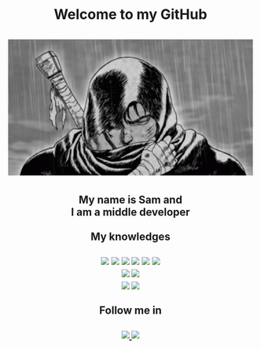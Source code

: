 <body>
    <h1 style="text-align: center;">
        Welcome to my <b>GitHub</b><br><br>
        <img src="assets/guts.gif"><br>
    </h1>
    <h2 style="text-align: center;">
        My name is Sam and<br>I am a middle developer<br><br>
        <div class="knowledges">
            <b>My knowledges</b><br><br>
            <img src="https://img.shields.io/badge/java-%23ED8B00.svg?style=for-the-badge&logo=java&logoColor=white">
            <img src="https://img.shields.io/badge/Apache%20Groovy-4298B8.svg?style=for-the-badge&logo=Apache+Groovy&logoColor=white">
            <img src="https://img.shields.io/badge/python-3670A0?style=for-the-badge&logo=python&logoColor=ffdd54">
            <img src="https://img.shields.io/badge/c-%2300599C.svg?style=for-the-badge&logo=c&logoColor=white">
            <img src="https://img.shields.io/badge/node.js-6DA55F?style=for-the-badge&logo=node.js&logoColor=white">
            <img src="https://img.shields.io/badge/sql-%2300f.svg?style=for-the-badge&logo=mysql&logoColor=white">
            <br>
            <img src="https://img.shields.io/badge/forge api-1.19+-708090?style=for-the-badge&logo=java">
            <img src="https://img.shields.io/badge/spigot plugins-1.19+-CD853F?style=for-the-badge&logo=java">
            <br>
            <img src="https://img.shields.io/badge/Windows%20Terminal-%234D4D4D.svg?style=for-the-badge&logo=windows-terminal&logoColor=white">
            <img src="https://img.shields.io/badge/Kali-268BEE?style=for-the-badge&logo=kalilinux&logoColor=white">
        </div>
        <div class="messengers">
            <br>Follow me in<br><br>
            <a href="https://discordapp.com/users/1096855705253851286">
                <img src="https://img.shields.io/badge/Discord-%235865F2.svg?style=for-the-badge&logo=discord&logoColor=white">
            </a>
            <a href="https://t.me/samdevelop3r">
                <img src="https://img.shields.io/badge/Telegram-2CA5E0?style=for-the-badge&logo=telegram&logoColor=white">
            </a>
        </div>
    </h2>
</body>
